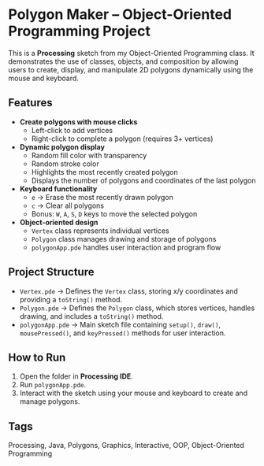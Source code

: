 # Polygon Maker – Object-Oriented Programming Project

This is a **Processing** sketch from my Object-Oriented Programming class. It demonstrates the use of classes, objects, and composition by allowing users to create, display, and manipulate 2D polygons dynamically using the mouse and keyboard.

## Features

- **Create polygons with mouse clicks**
  - Left-click to add vertices
  - Right-click to complete a polygon (requires 3+ vertices)
- **Dynamic polygon display**
  - Random fill color with transparency
  - Random stroke color
  - Highlights the most recently created polygon
  - Displays the number of polygons and coordinates of the last polygon
- **Keyboard functionality**
  - `e` → Erase the most recently drawn polygon  
  - `c` → Clear all polygons  
  - Bonus: `W`, `A`, `S`, `D` keys to move the selected polygon
- **Object-oriented design**
  - `Vertex` class represents individual vertices  
  - `Polygon` class manages drawing and storage of polygons  
  - `polygonApp.pde` handles user interaction and program flow

## Project Structure

- `Vertex.pde` → Defines the `Vertex` class, storing x/y coordinates and providing a `toString()` method.  
- `Polygon.pde` → Defines the `Polygon` class, which stores vertices, handles drawing, and includes a `toString()` method.  
- `polygonApp.pde` → Main sketch file containing `setup()`, `draw()`, `mousePressed()`, and `keyPressed()` methods for user interaction.

## How to Run

1. Open the folder in **Processing IDE**.  
2. Run `polygonApp.pde`.  
3. Interact with the sketch using your mouse and keyboard to create and manage polygons.

## Tags

Processing, Java, Polygons, Graphics, Interactive, OOP, Object-Oriented Programming
